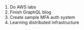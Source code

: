 1. Do AWS labs
2. Finish GraphQL blog
3. Create sample MFA auth system
4. Learning distributed infrastructure
